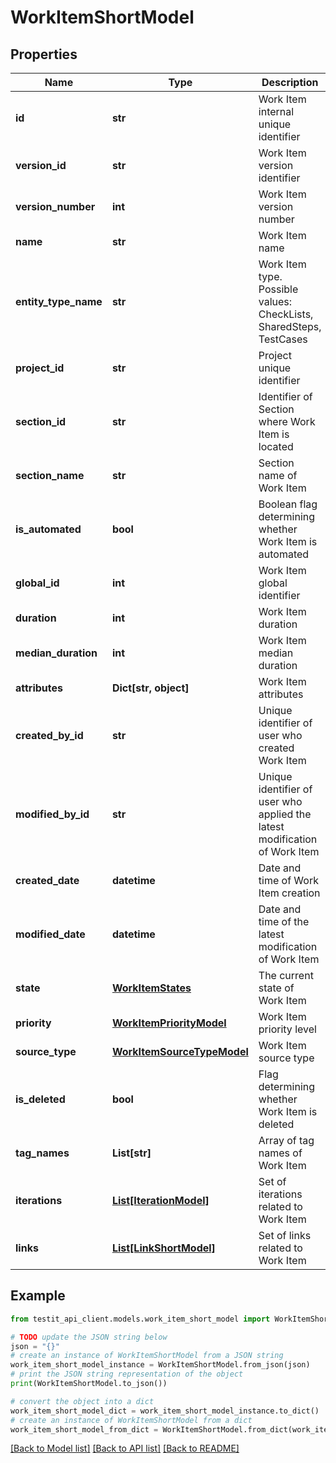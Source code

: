 # WorkItemShortModel


## Properties

Name | Type | Description | Notes
------------ | ------------- | ------------- | -------------
**id** | **str** | Work Item internal unique identifier | 
**version_id** | **str** | Work Item version identifier | 
**version_number** | **int** | Work Item version number | 
**name** | **str** | Work Item name | 
**entity_type_name** | **str** | Work Item type. Possible values: CheckLists, SharedSteps, TestCases | 
**project_id** | **str** | Project unique identifier | 
**section_id** | **str** | Identifier of Section where Work Item is located | 
**section_name** | **str** | Section name of Work Item | 
**is_automated** | **bool** | Boolean flag determining whether Work Item is automated | 
**global_id** | **int** | Work Item global identifier | 
**duration** | **int** | Work Item duration | 
**median_duration** | **int** | Work Item median duration | [optional] 
**attributes** | **Dict[str, object]** | Work Item attributes | [optional] 
**created_by_id** | **str** | Unique identifier of user who created Work Item | 
**modified_by_id** | **str** | Unique identifier of user who applied the latest modification of Work Item | [optional] 
**created_date** | **datetime** | Date and time of Work Item creation | [optional] 
**modified_date** | **datetime** | Date and time of the latest modification of Work Item | [optional] 
**state** | [**WorkItemStates**](WorkItemStates.md) | The current state of Work Item | 
**priority** | [**WorkItemPriorityModel**](WorkItemPriorityModel.md) | Work Item priority level | 
**source_type** | [**WorkItemSourceTypeModel**](WorkItemSourceTypeModel.md) | Work Item source type | 
**is_deleted** | **bool** | Flag determining whether Work Item is deleted | 
**tag_names** | **List[str]** | Array of tag names of Work Item | [optional] 
**iterations** | [**List[IterationModel]**](IterationModel.md) | Set of iterations related to Work Item | 
**links** | [**List[LinkShortModel]**](LinkShortModel.md) | Set of links related to Work Item | 

## Example

```python
from testit_api_client.models.work_item_short_model import WorkItemShortModel

# TODO update the JSON string below
json = "{}"
# create an instance of WorkItemShortModel from a JSON string
work_item_short_model_instance = WorkItemShortModel.from_json(json)
# print the JSON string representation of the object
print(WorkItemShortModel.to_json())

# convert the object into a dict
work_item_short_model_dict = work_item_short_model_instance.to_dict()
# create an instance of WorkItemShortModel from a dict
work_item_short_model_from_dict = WorkItemShortModel.from_dict(work_item_short_model_dict)
```
[[Back to Model list]](../README.md#documentation-for-models) [[Back to API list]](../README.md#documentation-for-api-endpoints) [[Back to README]](../README.md)



